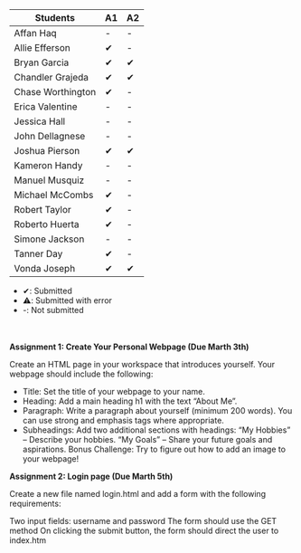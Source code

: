 | Students             | A1   | A2  |
| -------------------- | ---- |-----|
| Affan Haq            | -    | -   |
| Allie Efferson       | ✔    | -   |
| Bryan Garcia         | ✔    | ✔   |
| Chandler Grajeda     | ✔    | ✔   |
| Chase Worthington    | ✔    | -   |
| Erica Valentine      | -    | -   |
| Jessica Hall         | -    | -   |
| John Dellagnese      | -    | -   |
| Joshua Pierson       | ✔    | ✔   |
| Kameron Handy        | -    | -   |
| Manuel Musquiz       | -    | -   |
| Michael McCombs      | ✔    | -   |
| Robert Taylor        | ✔    | -   |
| Roberto Huerta       | ✔    | -   |
| Simone Jackson       | -    | -   |
| Tanner Day           | ✔    | -   |
| Vonda Joseph         | ✔    | ✔   |

- ✔: Submitted
- ⚠️: Submitted with error
- -: Not submitted

<br><br>
<strong>Assignment 1: Create Your Personal Webpage (Due Marth 3th)</strong>

Create an HTML page in your workspace that introduces yourself. Your webpage should include the following:
- Title: Set the title of your webpage to your name.
- Heading: Add a main heading h1 with the text “About Me”.
- Paragraph: Write a paragraph  about yourself (minimum 200 words). You can use strong and emphasis tags where appropriate.
- Subheadings: Add two additional sections with headings:
“My Hobbies” – Describe your hobbies.
“My Goals” – Share your future goals and aspirations.
Bonus Challenge: Try to figure out how to add an image to your webpage!


<strong>Assignment 2: Login page (Due Marth 5th)</strong>

Create a new file named login.html and add a form with the following requirements:

Two input fields: username and password
The form should use the GET method
On clicking the submit button, the form should direct the user to index.htm